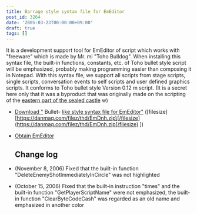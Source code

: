 ```yaml
---
title: Barrage style syntax file for EmEditor
post_id: 3264
date: '2005-03-23T00:00:00+09:00'
draft: true
tags: []
---
```


It is a development support tool for EmEditor of script which works with "freeware" which is made by Mr. mi "Toho Bulldog". When installing this syntax file, the built-in functions, constants, etc. of Toho bullet style script will be emphasized, probably making programming easier than composing it in Notepad. With this syntax file, we support all scripts from stage scripts, single scripts, conversation events to self scripts and user defined graphics scripts. It conforms to Toho bullet style Version 0.12 m script. (It is a secret here only that it was a byproduct that was originally made on the scripting of the [eastern part of the sealed castle](https://danmaq.com/!/thA/) w)

*   [Download "](https://danmaq.com/filez/thd/EmDnh.zip) Bullet- [like style syntax file for EmEditor"](https://danmaq.com/filez/thd/EmDnh.zip) (\[filesize\] [https://danmaq.com/filez/thd/EmDnh.zip\[/filesize](https://danmaq.com/filez/thd/EmDnh.zip[/filesize) \])
*   [Obtain EmEditor](http://www.emurasoft.com/jp/)
    
    ## Change log
    
*   (November 8, 2006) Fixed that the built-in function "DeleteEnemyShotImmediatelyInCircle" was not highlighted
    
*   (October 15, 2006) Fixed that the built-in instruction "times" and the built-in function "GetPlayerScriptName" were not emphasized, the built-in function "ClearByteCodeCash" was regarded as an old name and emphasized in another color
